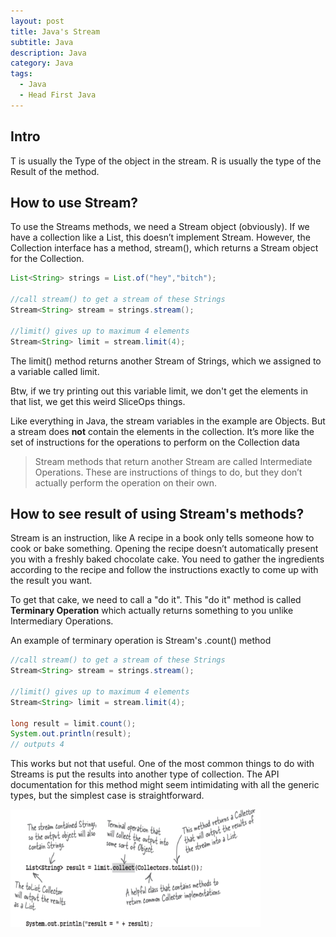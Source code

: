 ```yaml
---
layout: post
title: Java's Stream
subtitle: Java 
description: Java
category: Java
tags:
  - Java
  - Head First Java
---
```


## Intro
T is usually the Type of the object in the stream.
R is usually the type of the Result of the method.

## How to use Stream?
To use the Streams methods, we need a Stream object (obviously). If we
have a collection like a List, this doesn’t implement Stream. However, the
Collection interface has a method, stream(), which returns a Stream object
for the Collection.

```java
List<String> strings = List.of("hey","bitch");

//call stream() to get a stream of these Strings
Stream<String> stream = strings.stream();

//limit() gives up to maximum 4 elements
Stream<String> limit = stream.limit(4);
```

The limit() method returns another Stream of Strings, which we
assigned to a variable called limit.

Btw, if we try printing out this variable limit, we don't get the
elements in that list, we get this weird SliceOps things.

Like everything in Java, the stream variables in the example are Objects. But
a stream does **not** contain the elements in the collection. It’s more like the set
of instructions for the operations to perform on the Collection data

> Stream methods that return another Stream are called Intermediate Operations. These are
instructions of things to do, but they don’t actually perform the operation on their own.

## How to see result of using Stream's methods?
Stream is an instruction, like A recipe in a book only tells someone how to cook or bake something.
Opening the recipe doesn’t automatically present you with a freshly baked
chocolate cake. You need to gather the ingredients according to the recipe
and follow the instructions exactly to come up with the result you want.

To get that cake, we need to call a "do it". This "do it" method is called
**Terminary Operation** which actually returns something to you
unlike Intermediary Operations.

An example of terminary operation is Stream's .count() method
```java
//call stream() to get a stream of these Strings
Stream<String> stream = strings.stream();

//limit() gives up to maximum 4 elements
Stream<String> limit = stream.limit(4);

long result = limit.count();
System.out.println(result);
// outputs 4
```

This works but not that useful. One of the most common things to do
with Streams is put the results into another type of collection. The API
documentation for this method might seem intimidating with all the generic
types, but the simplest case is straightforward.

<img src="/assets/images/posts/java/Stream/stream1.png" title="제목" alt="아무거나" width="400"/>

